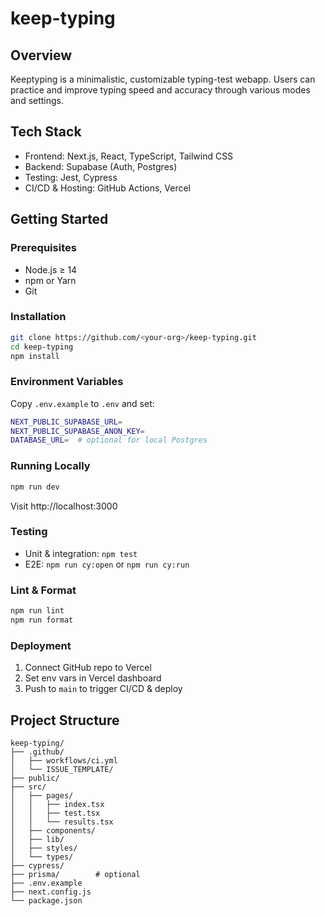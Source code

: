 <!-- README.md -->

# keep-typing

## Overview
Keeptyping is a minimalistic, customizable typing-test webapp. Users can practice
and improve typing speed and accuracy through various modes and settings.

## Tech Stack
- Frontend: Next.js, React, TypeScript, Tailwind CSS  
- Backend: Supabase (Auth, Postgres)  
- Testing: Jest, Cypress  
- CI/CD & Hosting: GitHub Actions, Vercel

## Getting Started

### Prerequisites
- Node.js ≥ 14  
- npm or Yarn  
- Git

### Installation
```bash
git clone https://github.com/<your-org>/keep-typing.git
cd keep-typing
npm install
```

### Environment Variables
Copy `.env.example` to `.env` and set:
```bash
NEXT_PUBLIC_SUPABASE_URL=
NEXT_PUBLIC_SUPABASE_ANON_KEY=
DATABASE_URL=  # optional for local Postgres
```

### Running Locally
```bash
npm run dev
```
Visit http://localhost:3000

### Testing
- Unit & integration: `npm test`  
- E2E: `npm run cy:open` or `npm run cy:run`

### Lint & Format
```bash
npm run lint
npm run format
```

### Deployment
1. Connect GitHub repo to Vercel  
2. Set env vars in Vercel dashboard  
3. Push to `main` to trigger CI/CD & deploy

## Project Structure
```plaintext
keep-typing/
├── .github/
│   ├── workflows/ci.yml
│   └── ISSUE_TEMPLATE/
├── public/
├── src/
│   ├── pages/
│   │   ├── index.tsx
│   │   ├── test.tsx
│   │   └── results.tsx
│   ├── components/
│   ├── lib/
│   ├── styles/
│   └── types/
├── cypress/
├── prisma/        # optional
├── .env.example
├── next.config.js
└── package.json
```
